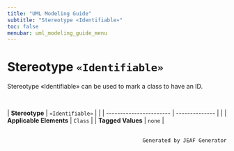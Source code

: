 ```yaml
---
title: "UML Modeling Guide"
subtitle: "Stereotype «Identifiable»"
toc: false
menubar: uml_modeling_guide_menu
---
```


# Stereotype `«Identifiable»`
Stereotype «Identifiable» can be used to mark a class to have an ID.

<br>

| **Stereotype**          | `«Identifiable»` | |
| ----------------------- | -------------- | |
| **Applicable Elements** | `Class`        |
| **Tagged Values**       | `none`           |



<br>

<div style="text-align: right"><code>Generated by JEAF Generator</code></div>

    